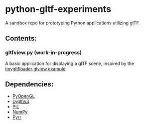 # python-gltf-experiments

A sandbox repo for prototyping Python applications utilizing [glTF](https://github.com/KhronosGroup/glTF).


## Contents:

### gltfview.py (work-in-progress)

A basic application for displaying a glTF scene, inspired by the [tinygltfloader glview example](https://github.com/syoyo/tinygltfloader/tree/master/examples/glview).


## Dependencies:

- [PyOpenGL](http://pyopengl.sourceforge.net)
- [cyglfw3](https://github.com/adamlwgriffiths/cyglfw3)
- [PIL](https://pypi.python.org/pypi/PIL)
- [NumPy](http://www.numpy.org/)
- [Pyrr](https://github.com/adamlwgriffiths/Pyrr)
